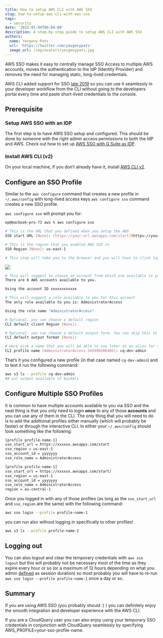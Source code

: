 ```yaml
---
title: How to setup AWS CLI with AWS SSO
slug: how-to-setup-aws-cli-with-aws-sso
tags:
  - security
date: '2022-01-04T00:00:00'
description: A step-by-step guide to setup AWS CLI with AWS SSO
authors:
  name: Yevgeny Pats
  url: 'https://twitter.com/yevgenypats'
  image_url: /img/avatars/yevgenypats.jpg
---
```


AWS SSO makes it easy to centrally manage SSO Access to multiple AWS accounts, moves the authentication to the IdP (Identity Provider) and removes the need for managing static, long-lived credentials.

AWS CLI added support for SSO [late 2019](https://aws.amazon.com/blogs/developer/aws-cli-v2-now-supports-aws-single-sign-on/) so you can use it seamlessly in your developer workflow from the CLI without going to the developers portal every time and paste short-lived credentials to the console.

## Prerequisite

### Setup AWS SSO with an IDP

The first step is to have AWS SSO setup and configured. This should be done by someone with the right admin access permissions to both the IdP and AWS. Check out how to set up [AWS SSO with G Suite as IDP](https://www.cloudquery.io/blog/aws-sso-tutorial-with-google-workspace-as-an-idp).

### Install AWS CLI (v2)

On your local machine, if you don’t already have it, install [AWS CLI v2](https://docs.aws.amazon.com/cli/latest/userguide/getting-started-install.html).

## Configure an SSO Profile

Similar to the `aws configure` command that creates a new profile in `~/.aws/config` with long-lived access keys `aws configure sso` command creates a new SSO profile.

`aws configure sso` will prompt you for:

```bash
ep@macbook-pro-73 aws % aws configure sso

# This is the URL that you defined when you setup the AWS
SSO start URL [None]: [https://your-url.awsapps.com/start](https://your-url.awsapps.com/start)

# This is the region that you enabled AWS SSO in
SSO Region [None]: us-east-1

# This step will take you to the browser and you will have to click login and allow
```

![](/img/blog/how-to-setup-aws-cli-with-aws-sso/aws-authorize-request.png)

```bash
# This will suggest to choose an account from which are available to you
There are 6 AWS accounts available to you.

Using the account ID xxxxxxxxxxxx

# This will suggest a role available to you for this account
The only role available to you is: AdministratorAccess

Using the role name "AdministratorAccess"

# Optional: you can choose a default region
CLI default client Region [None]:

# Optional: you can choose a default output form. You can skip this to use the default
CLI default output format [None]:

# Here pick a name that you will be able to use later as an alias for this account for –profile argument
CLI profile name [AdministratorAccess-345990386405]: cq-dev-admin
```

That’s it you configured a new profile (in that case named `cq-dev-admin`) and to test it run the following command:

```bash
aws s3 ls --profile cq-dev-admin
## wil output available s3 buckets
```

## Configure Multiple SSO Profiles

It is common to have multiple accounts available to you via SSO and the neat thing is that you only need to login **once** to any of those **accounts** and you can use any of them in the CLI. The only thing that you will need to do is to add the additional profiles either manually (which will probably be faster) or through the interactive CLI. In either your `~/.aws/config` should look something like the following:

```bash
[profile profile-name-1]
sso_start_url = https://xxxxxx.awsapps.com/start
sso_region = us-east-1
sso_account_id = yyyyyyy
sso_role_name = AdministratorAccess

[profile profile-name-1]
sso_start_url = https://xxxxxx.awsapps.com/start/
sso_region = us-east-1
sso_account_id = yyyyyyy
sso_role_name = AdministratorAccess
region = eu-central-1
```

Once you logged in with any of those profiles (as long as the `sso_start_url` and `sso_region` are the same) with the following command:

```bash
aws sso login --profile profile-name-1
```

you can run also without logging in specifically to other profiles!

```bash
aws s3 ls --profile profile-name-2
```

## Logging out

You can also logout and clear the temporary credentials with `aws sso logout` but this will probably not be necessary most of the time as they expire every hour or so (or a maximum of 12 hours depending on what you admin [defined](https://docs.aws.amazon.com/singlesignon/latest/userguide/howtosessionduration.html) as session duration) so most probably you will have to re-run `aws sso login --profile profile-name-1` once a day or so.

## Summary

If you are using AWS SSO (you probably should :) ) you can definitely enjoy the smooth integration and developer experience with the AWS CLI.

If you are a CloudQuery user you can also enjoy using your temporary SSO credentials in conjunction with CloudQuery seamlessly by specifying AWS_PROFILE=your-sso-profile-name.
